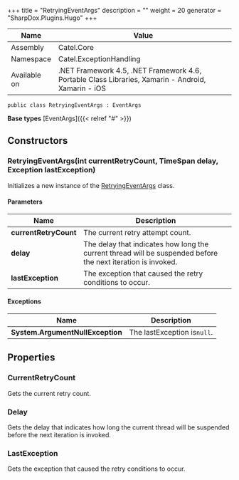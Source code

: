 

+++
title = "RetryingEventArgs" 
description = ""
weight = 20
generator = "SharpDox.Plugins.Hugo"
+++

Name|Value
---|---
Assembly|Catel.Core
Namespace|Catel.ExceptionHandling
Available on|.NET Framework 4.5, .NET Framework 4.6, Portable Class Libraries, Xamarin - Android, Xamarin - iOS

```
public class RetryingEventArgs : EventArgs
```

**Base types**
[EventArgs]({{&lt; relref "#" &gt;}})

## Constructors

### RetryingEventArgs(int currentRetryCount, TimeSpan delay, Exception lastException)

Initializes a new instance of the [RetryingEventArgs](#) class.

#### Parameters

Name|Description
---|---
**currentRetryCount**|The current retry attempt count.
**delay**|The delay that indicates how long the current thread will be suspended before the next iteration is invoked.
**lastException**|The exception that caused the retry conditions to occur.

#### Exceptions

Name|Description
---|---
**System.ArgumentNullException**|The lastException is`null`.

## Properties

### CurrentRetryCount

Gets the current retry count.

### Delay

Gets the delay that indicates how long the current thread will be suspended before the next iteration is invoked.

### LastException

Gets the exception that caused the retry conditions to occur.

